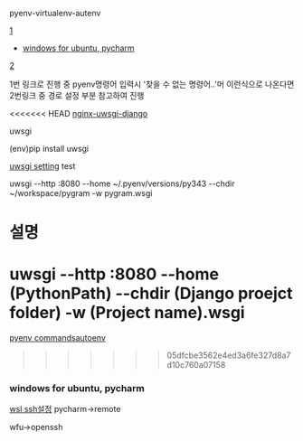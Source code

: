 pyenv-virtualenv-autenv

[1](http://gyus.me/?p=475)

-	[windows for ubuntu, pycharm](#windows-for-ubuntu-pycharm)

[2](http://yujuwon.tistory.com/entry/pyenv-%EC%84%A4%EC%B9%98%ED%95%98%EA%B8%B0)

1번 링크로 진행 중 pyenv명령어 입력시 '찾을 수 없는 명령어..'머 이런식으로 나온다면 2번링크 중 경로 설정 부분 참고하여 진행

<<<<<<< HEAD
[nginx-uwsgi-django](http://brownbears.tistory.com/16#recentComments)

uwsgi

(env)pip install uwsgi

[uwsgi setting](http://arcanelux.tistory.com/entry/Ubuntu1404-Nginx-uWSGI-MySQL-Nodejs-npm-Bower-Django-%EC%84%A4%EC%A0%95)
test

uwsgi --http :8080 --home ~/.pyenv/versions/py343 --chdir ~/workspace/pygram -w pygram.wsgi
# 설명
uwsgi --http :8080 --home (PythonPath) --chdir (Django proejct folder) -w (Project name).wsgi
=======
[pyenv commands](https://leop0ld.github.io/python-development-setting/)[autoenv](https://leop0ld.github.io/python-development-setting/)
>>>>>>> 05dfcbe3562e4ed3a6fe327d8a7d10c760a07158

### windows for ubuntu, pycharm

[wsl ssh설정](http://jnuxy.tistory.com/2) pycharm->remote

wfu->openssh
